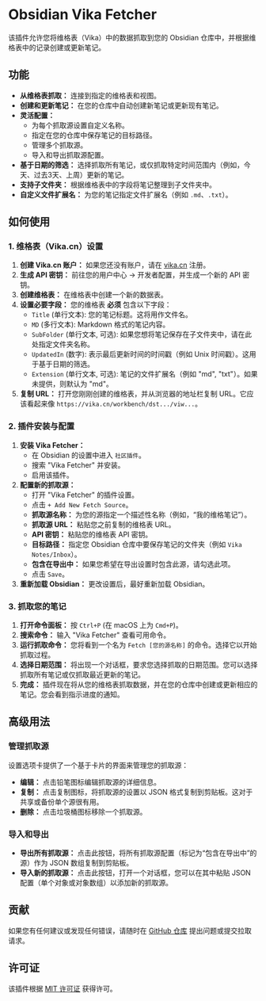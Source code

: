 # Obsidian Vika Fetcher

该插件允许您将维格表（Vika）中的数据抓取到您的 Obsidian 仓库中，并根据维格表中的记录创建或更新笔记。

## 功能

-   **从维格表抓取：** 连接到指定的维格表和视图。
-   **创建和更新笔记：** 在您的仓库中自动创建新笔记或更新现有笔记。
-   **灵活配置：**
    -   为每个抓取源设置自定义名称。
    -   指定在您的仓库中保存笔记的目标路径。
    -   管理多个抓取源。
    -   导入和导出抓取源配置。
-   **基于日期的筛选：** 选择抓取所有笔记，或仅抓取特定时间范围内（例如，今天、过去3天、上周）更新的笔记。
-   **支持子文件夹：** 根据维格表中的字段将笔记整理到子文件夹中。
-   **自定义文件扩展名：** 为您的笔记指定文件扩展名（例如 `.md`、`.txt`）。

## 如何使用

### 1. 维格表（Vika.cn）设置

1.  **创建 Vika.cn 账户：** 如果您还没有账户，请在 [vika.cn](https://vika.cn) 注册。
2.  **生成 API 密钥：** 前往您的用户中心 -> 开发者配置，并生成一个新的 API 密钥。
3.  **创建维格表：** 在维格表中创建一个新的数据表。
4.  **设置必要字段：** 您的维格表 **必须** 包含以下字段：
    -   `Title` (单行文本): 您的笔记标题。这将用作文件名。
    -   `MD` (多行文本): Markdown 格式的笔记内容。
    -   `SubFolder` (单行文本, 可选): 如果您想将笔记保存在子文件夹中，请在此处指定文件夹名称。
    -   `UpdatedIn` (数字): 表示最后更新时间的时间戳（例如 Unix 时间戳）。这用于基于日期的筛选。
    -   `Extension` (单行文本, 可选): 笔记的文件扩展名（例如 "md", "txt"）。如果未提供，则默认为 "md"。
5.  **复制 URL：** 打开您刚刚创建的维格表，并从浏览器的地址栏复制 URL。它应该看起来像 `https://vika.cn/workbench/dst.../viw...`。

### 2. 插件安装与配置

1.  **安装 Vika Fetcher：**
    -   在 Obsidian 的设置中进入 `社区插件`。
    -   搜索 "Vika Fetcher" 并安装。
    -   启用该插件。
2.  **配置新的抓取源：**
    -   打开 "Vika Fetcher" 的插件设置。
    -   点击 `+ Add New Fetch Source`。
    -   **抓取源名称：** 为您的源指定一个描述性名称（例如，“我的维格笔记”）。
    -   **抓取源 URL：** 粘贴您之前复制的维格表 URL。
    -   **API 密钥：** 粘贴您的维格表 API 密钥。
    -   **目标路径：** 指定您 Obsidian 仓库中要保存笔记的文件夹（例如 `Vika Notes/Inbox`）。
    -   **包含在导出中：** 如果您希望在导出设置时包含此源，请勾选此项。
    -   点击 `Save`。
3.  **重新加载 Obsidian：** 更改设置后，最好重新加载 Obsidian。

### 3. 抓取您的笔记

1.  **打开命令面板：** 按 `Ctrl+P` (在 macOS 上为 `Cmd+P`)。
2.  **搜索命令：** 输入 "Vika Fetcher" 查看可用命令。
3.  **运行抓取命令：** 您将看到一个名为 `Fetch [您的源名称]` 的命令。选择它以开始抓取过程。
4.  **选择日期范围：** 将出现一个对话框，要求您选择抓取的日期范围。您可以选择抓取所有笔记或仅抓取最近更新的笔记。
5.  **完成：** 插件现在将从您的维格表抓取数据，并在您的仓库中创建或更新相应的笔记。您会看到指示进度的通知。

## 高级用法

### 管理抓取源

设置选项卡提供了一个基于卡片的界面来管理您的抓取源：

-   **编辑：** 点击铅笔图标编辑抓取源的详细信息。
-   **复制：** 点击复制图标，将抓取源的设置以 JSON 格式复制到剪贴板。这对于共享或备份单个源很有用。
-   **删除：** 点击垃圾桶图标移除一个抓取源。

### 导入和导出

-   **导出所有抓取源：** 点击此按钮，将所有抓取源配置（标记为“包含在导出中”的源）作为 JSON 数组复制到剪贴板。
-   **导入新的抓取源：** 点击此按钮，打开一个对话框，您可以在其中粘贴 JSON 配置（单个对象或对象数组）以添加新的抓取源。

## 贡献

如果您有任何建议或发现任何错误，请随时在 [GitHub 仓库](<Your GitHub Repo Link Here>) 提出问题或提交拉取请求。

## 许可证

该插件根据 [MIT 许可证](LICENSE) 获得许可。
